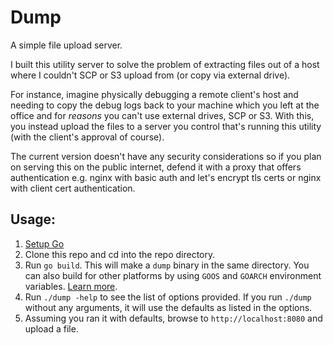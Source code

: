 Dump
====

A simple file upload server.

I built this utility server to solve the problem of extracting files out of
a host where I couldn't SCP or S3 upload from (or copy via external drive).

For instance, imagine physically debugging a remote client's host and needing
to copy the debug logs back to your machine which you left at the office and
for *reasons* you can't use external drives, SCP or S3. With this, you instead
upload the files to a server you control that's running this utility
(with the client's approval of course).

The current version doesn't have any security considerations so if you plan
on serving this on the public internet, defend it with a proxy that offers
authentication e.g. nginx with basic auth and let's encrypt tls certs or
nginx with client cert authentication.

Usage:
------

1. [Setup Go](https://golang.org/doc/install)
2. Clone this repo and cd into the repo directory.
3. Run `go build`. This will make a `dump` binary in the same directory.
   You can also build for other platforms by using `GOOS` and `GOARCH`
   environment variables. [Learn more](https://github.com/golang/go/wiki/WindowsCrossCompiling).
4. Run `./dump -help` to see the list of options provided.
   If you run `./dump` without any arguments, it will use the defaults as listed
   in the options.
5. Assuming you ran it with defaults, browse to `http://localhost:8080` and upload a file.
